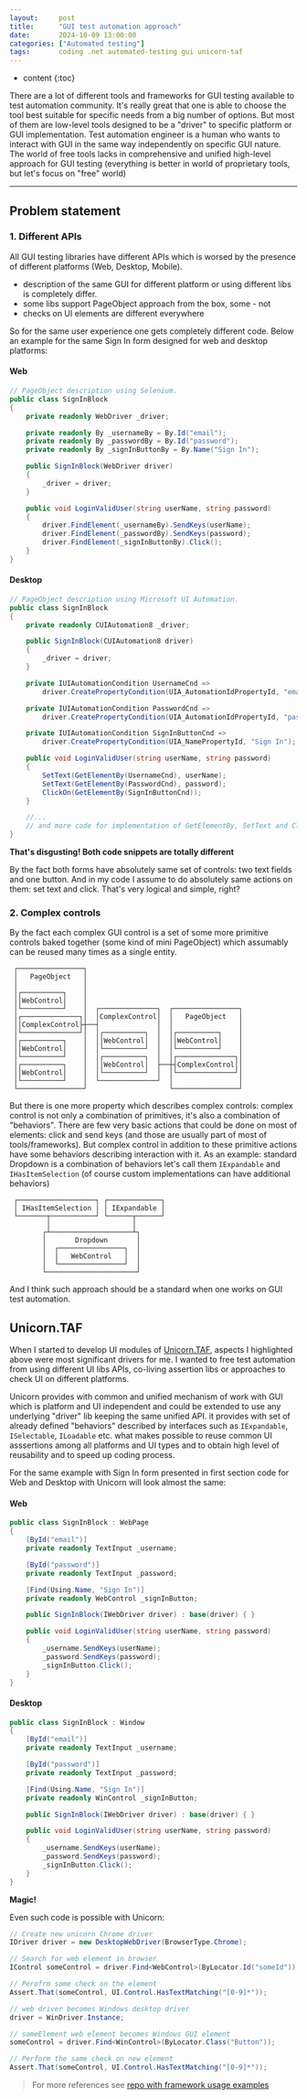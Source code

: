 ```yaml
---
layout:     post
title:      "GUI test automation approach"
date:       2024-10-09 13:00:00
categories: ["Automated testing"]
tags:       coding .net automated-testing gui unicorn-taf
---
```


* content
{:toc}

There are a lot of different tools and frameworks for GUI testing available to test automation community. It's really great that one is able to choose the tool best suitable for specific needs from a big number of options. But most of them are low-level tools designed to be a "driver" to specific platform or GUI implementation. Test automation engineer is a human who wants to interact with GUI in the same way independently on specific GUI nature. The world of free tools lacks in comprehensive and unified high-level approach for GUI testing (everything is better in world of proprietary tools, but let's focus on "free" world)

* * *


## Problem statement

### 1. Different APIs 
All GUI testing libraries have different APIs which is worsed by the presence of different platforms (Web, Desktop, Mobile). 
 - description of the same GUI for different platform or using different libs is completely differ.
 - some libs support PageObject approach from the box, some - not
 - checks on UI elements are different everywhere

So for the same user experience one gets completely different code. Below an example for the same Sign In form designed for web and desktop platforms:

#### Web
```csharp
// PageObject description using Selenium.
public class SignInBlock
{
    private readonly WebDriver _driver;

    private readonly By _usernameBy = By.Id("email");
    private readonly By _passwordBy = By.Id("password");
    private readonly By _signInButtonBy = By.Name("Sign In");

    public SignInBlock(WebDriver driver)
    {
        _driver = driver;
    }

    public void LoginValidUser(string userName, string password)
    {
        driver.FindElement(_usernameBy).SendKeys(userName);
        driver.FindElement(_passwordBy).SendKeys(password);
        driver.FindElement(_signInButtonBy).Click();
    }
}
```

#### Desktop
```csharp
// PageObject description using Microsoft UI Automation.
public class SignInBlock
{
    private readonly CUIAutomation8 _driver;

    public SignInBlock(CUIAutomation8 driver)
    {
        _driver = driver;
    }

    private IUIAutomationCondition UsernameCnd =>
        driver.CreatePropertyCondition(UIA_AutomationIdPropertyId, "email");

    private IUIAutomationCondition PasswordCnd =>
        driver.CreatePropertyCondition(UIA_AutomationIdPropertyId, "password");

    private IUIAutomationCondition SignInButtonCnd =>
        driver.CreatePropertyCondition(UIA_NamePropertyId, "Sign In");

    public void LoginValidUser(string userName, string password)
    {
        SetText(GetElementBy(UsernameCnd), userName);
        SetText(GetElementBy(PasswordCnd), password);
        ClickOn(GetElementBy(SignInButtonCnd));
    }

    //... 
    // and more code for implementation of GetElementBy, SetText and ClickOn
}
```

**That's disgusting! Both code snippets are totally different**

By the fact both forms have absolutely same set of controls: two text fields and one button. And in my code I assume to do absolutely same actions on them: set text and click. That's very logical and simple, right?

### 2. Complex controls

By the fact each complex GUI control is a set of some more primitive controls baked together (some kind of mini PageObject) which assumably can be reused many times as a single entity.

```
 ┌────────────────┐
 │   PageObject   │
 │                │
 │┌──────────┐    │
 ││WebControl│    │
 │└──────────┘    │  ┌──────────────┐  ┌────────────────┐ 
 │┌──────────────┐│  │ComplexControl│  │   PageObject   │ 
 ││ComplexControl├┼──┤              │  │                │ 
 │└──────────────┘│  │┌──────────┐  │  │┌──────────┐    │ 
 │┌──────────┐    │  ││WebControl│  │  ││WebControl│    │ 
 ││WebControl│    │  │└──────────┘  │  │└──────────┘    │ 
 │└──────────┘    │  │┌──────────┐  │  │┌──────────────┐│ 
 │┌──────────┐    │  ││WebControl│  ├──┼┤ComplexControl││ 
 ││WebControl│    │  │└──────────┘  │  │└──────────────┘│ 
 │└──────────┘    │  └──────────────┘  │                │ 
 └────────────────┘                    └────────────────┘ 
```

But there is one more property which describes complex controls: complex control is not only a combination of primitives, it's also a combination of "behaviors". There are few very basic actions that could be done on most of elements: click and send keys (and those are usually part of most of tools/frameworks). But complex control in addition to these primitive actions have some behaviors describing interaction with it. As an example: standard Dropdown is a combination of behaviors let's call them `IExpandable` and `IHasItemSelection` (of course custom implementations can have additional behaviors)

```
 ┌───────────────────┐ ┌─────────────┐
 │ IHasItemSelection │ │ IExpandable │
 └───────┬───────────┘ └──────┬──────┘
         │                    │        
        ┌┴────────────────────┴┐       
        │       Dropdown       │       
        │  ┌────────────────┐  │       
        │  │   WebControl   │  │       
        │  └────────────────┘  │       
        └──────────────────────┘              
```

And I think such approach should be a standard when one works on GUI test automation.

## Unicorn.TAF
When I started to develop UI modules of [Unicorn.TAF](https://unicorn-taf.github.io), aspects I highlighted above were most significant drivers for me. I wanted to free test automation from using different UI libs APIs, co-living assertion libs or approaches to check UI on different platforms.

Unicorn provides with common and unified mechanism of work with GUI which is platform and UI independent and could be extended to use any underlying "driver" lib keeping the same unified API. it provides with set of already defined "behaviors" described by interfaces such as `IExpandable`, `ISelectable`, `ILoadable` etc. what makes possible to reuse common UI asssertions among all platforms and UI types and to obtain high level of reusability and to speed up coding process.

For the same example with Sign In form presented in first section code for Web and Desktop with Unicorn will look almost the same:

#### Web
```csharp
public class SignInBlock : WebPage
{
    [ById("email")]
    private readonly TextInput _username;

    [ById("password")]
    private readonly TextInput _password;

    [Find(Using.Name, "Sign In")]
    private readonly WebControl _signInButton;

    public SignInBlock(IWebDriver driver) : base(driver) { }

    public void LoginValidUser(string userName, string password)
    {
        _username.SendKeys(userName);
        _password.SendKeys(password);
        _signInButton.Click();
    }
}
```

#### Desktop
```csharp
public class SignInBlock : Window
{
    [ById("email")]
    private readonly TextInput _username;

    [ById("password")]
    private readonly TextInput _password;

    [Find(Using.Name, "Sign In")]
    private readonly WinControl _signInButton;

    public SignInBlock(IWebDriver driver) : base(driver) { }

    public void LoginValidUser(string userName, string password)
    {
        _username.SendKeys(userName);
        _password.SendKeys(password);
        _signInButton.Click();
    }
}
```
**Magic!**

Even such code is possible with Unicorn:

```csharp
// Create new unicorn Chrome driver
IDriver driver = new DesktopWebDriver(BrowserType.Chrome);

// Search for web element in browser
IControl someControl = driver.Find<WebControl>(ByLocator.Id("someId"));

// Perofrm some check on the element
Assert.That(someControl, UI.Control.HasTextMatching("[0-9]*"));

// web driver becomes Windows desktop driver
driver = WinDriver.Instance;

// someElement web element becomes Windows GUI element
someControl = driver.Find<WinControl>(ByLocator.Class("Button"));

// Perform the same check on new element
Assert.That(someControl, UI.Control.HasTextMatching("[0-9]*"));
```

 > For more references see [repo with framework usage examples](https://github.com/Unicorn-TAF/examples)